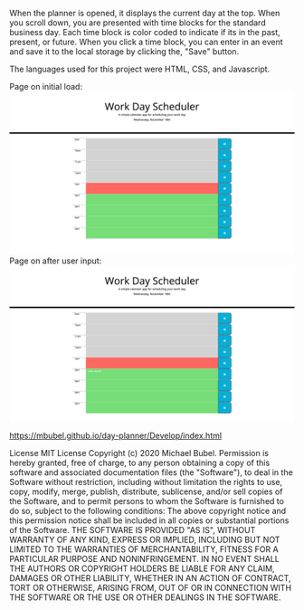 When the planner is opened, it displays the current day at the top. When you scroll down, you are presented with time blocks for the standard business day. Each time block is color coded to indicate if its in the past, present, or future. When you click a time block, you can enter in an event and save it to the local storage by clicking the, "Save" button.

The languages used for this project were HTML, CSS, and Javascript.

Page on initial load: ![](Assets/Work-Day-One.png)
Page on after user input: ![](Assets/Work-Day-Two.png)

https://mbubel.github.io/day-planner/Develop/index.html

License MIT License Copyright (c) 2020 Michael Bubel. Permission is hereby granted, free of charge, to any person obtaining a copy of this software and associated documentation files (the "Software"), to deal in the Software without restriction, including without limitation the rights to use, copy, modify, merge, publish, distribute, sublicense, and/or sell copies of the Software, and to permit persons to whom the Software is furnished to do so, subject to the following conditions: The above copyright notice and this permission notice shall be included in all copies or substantial portions of the Software. THE SOFTWARE IS PROVIDED "AS IS", WITHOUT WARRANTY OF ANY KIND, EXPRESS OR IMPLIED, INCLUDING BUT NOT LIMITED TO THE WARRANTIES OF MERCHANTABILITY, FITNESS FOR A PARTICULAR PURPOSE AND NONINFRINGEMENT. IN NO EVENT SHALL THE AUTHORS OR COPYRIGHT HOLDERS BE LIABLE FOR ANY CLAIM, DAMAGES OR OTHER LIABILITY, WHETHER IN AN ACTION OF CONTRACT, TORT OR OTHERWISE, ARISING FROM, OUT OF OR IN CONNECTION WITH THE SOFTWARE OR THE USE OR OTHER DEALINGS IN THE SOFTWARE.
